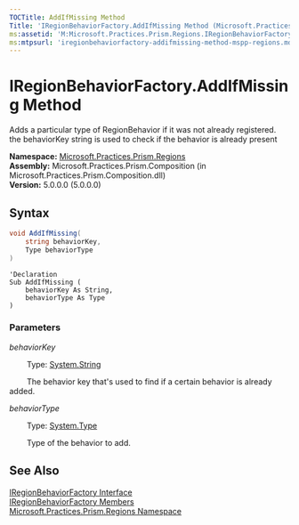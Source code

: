 ```yaml
---
TOCTitle: AddIfMissing Method
Title: 'IRegionBehaviorFactory.AddIfMissing Method (Microsoft.Practices.Prism.Regions)'
ms:assetid: 'M:Microsoft.Practices.Prism.Regions.IRegionBehaviorFactory.AddIfMissing(System.String,System.Type)'
ms:mtpsurl: 'iregionbehaviorfactory-addifmissing-method-mspp-regions.md'
---
```


# IRegionBehaviorFactory.AddIfMissing Method

Adds a particular type of RegionBehavior if it was not already registered. the behaviorKey string is used to check if the behavior is already present

**Namespace:** [Microsoft.Practices.Prism.Regions](/patterns-practices/reference/mspp-regions-namespace)<br/>
**Assembly:** Microsoft.Practices.Prism.Composition (in Microsoft.Practices.Prism.Composition.dll)<br/>
**Version:** 5.0.0.0 (5.0.0.0)

## Syntax

```C#
void AddIfMissing(
	string behaviorKey,
	Type behaviorType
)
```

```VB
'Declaration
Sub AddIfMissing ( 
	behaviorKey As String,
	behaviorType As Type
)
```


### Parameters

*behaviorKey*  

&nbsp;&nbsp;&nbsp;&nbsp;&nbsp;&nbsp;&nbsp;&nbsp;Type: [System.String](http://msdn.microsoft.com/en-us/library/s1wwdcbf)

&nbsp;&nbsp;&nbsp;&nbsp;&nbsp;&nbsp;&nbsp;&nbsp;The behavior key that's used to find if a certain behavior is already added.

*behaviorType* 

&nbsp;&nbsp;&nbsp;&nbsp;&nbsp;&nbsp;&nbsp;&nbsp;Type: [System.Type](http://msdn.microsoft.com/en-us/library/42892f65)

&nbsp;&nbsp;&nbsp;&nbsp;&nbsp;&nbsp;&nbsp;&nbsp;Type of the behavior to add.

## See Also

[IRegionBehaviorFactory Interface](/patterns-practices/reference/iregionbehaviorfactory-interface-mspp-regions)<br/>
[IRegionBehaviorFactory Members](/patterns-practices/reference/iregionbehaviorfactory-members-mspp-regions)<br/>
[Microsoft.Practices.Prism.Regions Namespace](/patterns-practices/reference/mspp-regions-namespace)<br/>